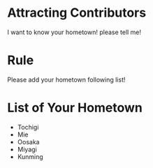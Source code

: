 # Attracting Contributors
I want to know your hometown! please tell me!

# Rule
Please add your hometown following list!

# List of Your Hometown
- Tochigi
- Mie
- Oosaka
- Miyagi
- Kunming

